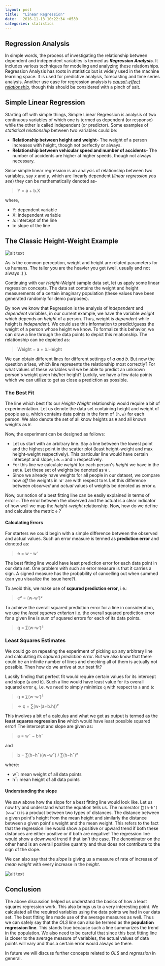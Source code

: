 ```yaml
---
layout: post
title:  "Linear Regression"
date:   2016-11-13 10:22:34 +0530
categories: statistics
---
```

## Regression Analysis
In simple words, the process of investigating the relationship between dependent and independent variables is termed as ___Regression Analysis___. It includes various techniques for modeling and analyzing these relationships. Regression Analysis has roots in statistics but is widely used in the machine learning space. It is used for predictive analysis, forecasting and time series analysis. Another use case for regression analysis is [_causal-effect relationship_](https://en.wikipedia.org/wiki/Correlation_does_not_imply_causation), though this should be considered with a pinch of salt.


## Simple Linear Regression
Starting off with simple things, Simple Linear Regression is analysis of two continuous variables of which one is termed as dependent (or response) while the other is called independent (or predictor). Some examples of _statistical relationship_ between two variables could be:
+ **Relationship between height and weight**- The weight of a person increases with height, though not perfectly or always.
+ **Relationship between vehicular speed and number of accidents**- The number of accidents are higher at higher speeds, though not always necessary.

Since simple linear regression is an analysis of relationship between two variables, say _x_ and _y_, which are linearly dependent (_linear regression you see_) they can be mathematically denoted as-

> Y = a + b.X

where,
  + Y: dependent variable
  + X: independent variable
  + a: intercept of the line
  + b: slope of the line


## The Classic Height-Weight Example

![alt text][sample_scatter]

As is the common perception, weight and height are related parameters for us humans. The taller you are the heavier you get (well, usually and not always :) ).

Continuing with our _Height-Weight_ sample data set, let us apply some linear regression concepts. The data set contains the weight and height measurements of a certain imaginary population (these values have been generated randomly for demo purposes).

By now we know that Regression is the analysis of _independent_ and _dependent_ variables, in our current example, we have the variable _weight_ which depends on _height_ of a person. Thus, weight is _dependent_ while height is _independent_. We could use this information to predict/guess the weight of a person whose height we know. To formalize this behavior, we can draw a line through the data points to depict this relationship. The relationship can be depicted as:

> Weight = a + b.Height

We can obtain different lines for different settings of _a and b_. But now the question arises, which line represents the relationship most correctly? For what values of these variables will we be able to predict an unknown person's weight given his/her height? Luckily, we have a few data points which we can utilize to get as close a prediction as possible.


### The Best Fit

The line which best fits our _Height-Weight_ relationship would require a bit of experimentation.
Let us denote the data set containing height and weight of people as ```D```, which contains data points in the form of ```(h,w)``` for each person. We also denote the set of all know heights as ```H``` and all known weights as ```W```.

Now, the experiment can be designed as follows:
  + Let us start with an arbitrary line. Say a line between the lowest point and the highest point in the scatter plot (least height-weight and max height-weight respectively). This particular line would have certain intercept and slope, i.e. ```a``` and ```b``` respectively.
  + For this line we calculate _weight_ for each person's _height_ we have in the set ```H```. Let these set of weights be denoted as ```W'```.
  + Since we already have weights for all people in our dataset, we compare how _off_ the weights in``` W'``` are with respect to ```W```. Let this difference between _observed_ and _actual_ values of weights be denoted as error ```e```.

Now, our notion of a best fitting line can be easily explained in terms of error ```e```. The error between the observed and the actual is a clear indicator of how well we map the _height-weight_ relationship. Now, how do we define and calculate the metric ```e``` ?


#### Calculating Errors
For starters we could begin with a simple difference between the observed and actual values. Such an error measure is termed as **prediction error** and denoted as:
> e = w - w'

The best fitting line would have least prediction error for each data point in our data set. One problem with such an error measure is that it carries a sign. A signed measure has the probability of cancelling out when summed (can you visualize the issue here?).

To avoid this, we make use of **sqaured prediction error**, i.e.:
> e² = (w-w')²

To achieve the overall squared prediction error for a line in consideration, we use the _least squares criterion_ i.e. the overall squared prediction error for a given line is sum of squared errors for each of its data points.
> q = ∑(w-w')²

### Least Squares Estimates

We could go on repeating the experiment of picking up any arbitrary line and calculating its _sqaured prediction error_. But we also know that there could be an infinite number of lines and checking all of them is actually not possible. Then how do we arrive at our best fit?

Luckily finding that perfect fit would require certain values for its intercept and slope (```a``` and ```b```). Such a line would have least value for its overall squared error ```q```, i.e. we need to simply minimize ```q``` with respect to ```a``` and ```b```:

> q = ∑(w-w')²

> => q = ∑(w-(a+b.h))²

This involves a bit of a calculus and what we get as output is termed as the **least squares regression line** which would have least possible squared error! The intercept and slope are given as:
> a = w¯ − bh¯

and
> b = ∑(h−h¯)(w−w¯) / ∑(h−h¯)²

where:
  + w¯: mean weight of all data points
  + h¯: mean height of all data points

#### Understanding the slope

We saw above how the slope for a best fitting line would look like. Let us now try and understand what the equation tells us. The numerator (```∑(h−h¯)(w−w¯)```) is a product between two types of distances. The distance between a given point's height from the mean height and similarly the distance between a given point's weight and the mean weight. This refers to the fact that the regression line would show a positive or upward trend if both these distances are either positive or if both are negative! The regression line would show a downward trend if that isn't the case. The denominator on the other hand is an overall positive quantity and thus does not contribute to the sign of the slope.

We can also say that the _slope_ is giving us a measure of rate of increase of _mean weight_ with every increase in the _height_.

![alt text][sample_ols]

## Conclusion

The above discussion helped us understand the basics of how a least squares regression work. This also brings us to a very interesting point. We calculated all the required variables using the data points we had in our data set. The best fitting line made use of the average measures as well. Thus we can safely say that the _OLS line_ can also be termed as the **population regression line**. This stands true because such a line summarizes the trend in the population. We also need to be careful that since this best fitting line is closer to the average measure of variables, the actual values of data points will vary and thus a certain error would always be there.

In future we will discuss further concepts related to _OLS_ and _regression_ in general.


[sample_scatter]: {{site.url}}/assets/img/ols_sample_scatter.PNG "Sample Scatter plot of Height Vs Weight"
[sample_ols]: {{site.url}}/assets/img/ols_sample_ols.PNG "The best fit for our sample Height Vs Weight data set"
